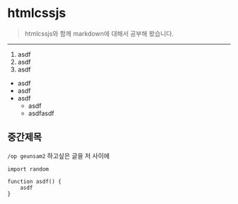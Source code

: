 # htmlcssjs
> htmlcssjs와 함께 markdown에 대해서 공부해 봤습니다.

---

1. asdf
2. asdf
3. asdf

* asdf
* asdf
* asdf
  * asdf
  * asdfasdf

## 중간제목

`/op geunsam2` 하고싶은 글을 저 사이에 
```
import random

function asdf() {
    asdf
}
```
